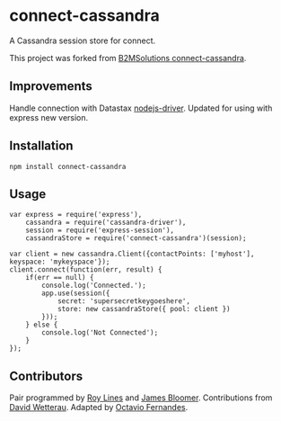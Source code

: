 # connect-cassandra
A Cassandra session store for connect.

This project was forked from [B2MSolutions connect-cassandra](https://github.com/B2MSolutions/connect-cassandra).

## Improvements
Handle connection with Datastax [nodejs-driver](https://github.com/datastax/nodejs-driver).
Updated for using with express new version.

## Installation
	npm install connect-cassandra

## Usage
	var express = require('express'),
		cassandra = require('cassandra-driver'),
		session = require('express-session'),
    	cassandraStore = require('connect-cassandra')(session);

	var client = new cassandra.Client({contactPoints: ['myhost'], keyspace: 'mykeyspace'});
	client.connect(function(err, result) {
    	if(err == null) {
        	console.log('Connected.');
        	app.use(session({
            	secret: 'supersecretkeygoeshere',
            	store: new cassandraStore({ pool: client })
        	}));
    	} else {
        	console.log('Not Connected');
    	}
	});

## Contributors
Pair programmed by [Roy Lines](http://roylines.co.uk) and [James Bloomer](https://github.com/jamesbloomer).
Contributions from [David Wetterau](https://github.com/dwetterau).
Adapted by [Octavio Fernandes](http://github.com/octaviofernands).
